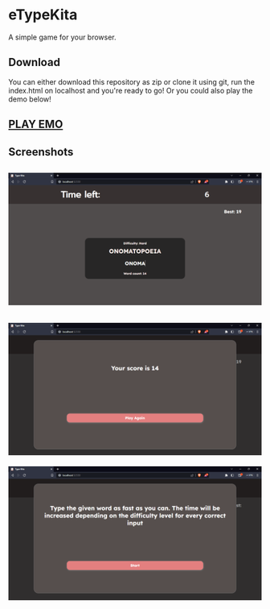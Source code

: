# eTypeKita

A simple game for your browser.

## Download

You can either download this repository as zip or clone it using git, run the index.html on localhost and you're ready to go! Or you could also play the demo below!

## [PLAY EMO](https://eillanrt.github.io/etype-kita)

## Screenshots

## ![Screenshot 1](assets/screenshots/Screenshot1.png)

## ![Screenshot 2](assets/screenshots/Screenshot2.png)

![Screenshot 3](assets/screenshots/Screenshot3.png)
